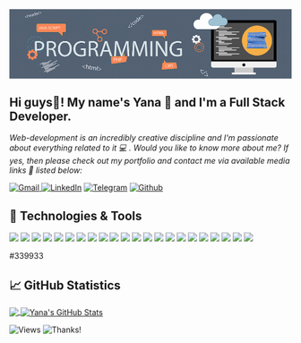 <!-- [![Header](https://github.com/Yana-Filippova/Yana-Filippova/blob/main/readme_header.png.png"Header")]  -->
<!-- <img align="center" alt="" src="https://github.com/Yana-Filippova/Yana-Filippova/blob/main/7.png" width="1000px" height="280px" /> -->
<img align="center" alt="header" src="https://github.com/Yana-Filippova/Yana-Filippova/blob/main/header.jpg" />

## Hi guys👋! My name's Yana 👧 and I'm a Full Stack Developer.                
<i>Web-development is an incredibly creative discipline and I'm passionate about everything related to it 💻 .
Would you like to know more about me? If yes, then please check out my portfolio and contact me via available media links 🚩 listed below:</i> 

<a href="mailto:yanafilippova20@gmail.com" rel="noopener noreferrer" target="_blank"><img alt="Gmail" src="https://img.shields.io/badge/Gmail-D14836?&logo=gmail&logoColor=white" /> </a><a href="https://www.linkedin.com/in/.../" rel="noopener noreferrer" target="_blank"><img alt="LinkedIn" src="https://img.shields.io/badge/linkedin-0077B5?&logo=linkedin&logoColor=white" /></a> <a href="https://t.me/IanaFilippova" rel="noopener noreferrer" target="_blank"><img alt="Telegram" src="https://img.shields.io/badge/Telegram-0088CC?logo=telegram&logoColor=white" /></a> <a href="https://github.com/Yana-Filippova" rel="noopener noreferrer" target="_blank"><img alt="Github" src="https://img.shields.io/badge/GitHub-333?logo=github&logoColor=white" /></a>  

  
## 🔧 Technologies & Tools
<!-- to be added later
![](https://img.shields.io/badge/Code-TypeScript-informational?style=flat&logo=TypeScript&logoColor=white&color=fe5a1d) ![](https://img.shields.io/badge/Code-MongoDB-informational?style=flat&logo=MongoDB&logoColor=white&color=fe5a1d)
![](https://img.shields.io/badge/Code-MySQL-informational?style=flat&logo=MySQL&logoColor=white&color=fe5a1d) -->

![](https://img.shields.io/badge/Code-HTML5-informational?style=flat&logo=HTML5&logoColor=white&color=fe5a1d) ![](https://img.shields.io/badge/Style-CSS3-informational?style=flat&logo=CSS3&logoColor=white&color=fe5a1d) ![](https://img.shields.io/badge/Style-Sass-informational?style=flat&logo=Sass&logoColor=white&color=fe5a1d) ![](https://img.shields.io/badge/Code-JavaScript-informational?style=flat&logo=JavaScript&logoColor=white&color=fe5a1d) ![](https://img.shields.io/badge/Code-React-informational?style=flat&logo=react&logoColor=white&color=fe5a1d) ![](https://img.shields.io/badge/Code-Redux-informational?style=flat&logo=Redux&logoColor=white&color=fe5a1d) ![](https://img.shields.io/badge/Code-Node.js-informational?style=flat&logo=Node.js&logoColor=white&color=fe5a1d) ![](https://img.shields.io/badge/Tools-Webpack-informational?style=flat&logo=Webpack&logoColor=white&color=fe5a1d) ![](https://img.shields.io/badge/Tools-Netlify-informational?style=flat&logo=netlify&logoColor=white&color=fe5a1d) ![](https://img.shields.io/badge/Tools-Gitbash-informational?style=flat&logo=GitBash&logoColor=white&color=fe5a1d) ![](https://img.shields.io/badge/Tools-Babel-informational?style=flat&logo=Babel&logoColor=white&color=fe5a1d)  ![](https://img.shields.io/badge/Tools-Jira-informational?style=flat&logo=JiraSoftware&logoColor=white&color=fe5a1d) ![](https://img.shields.io/badge/Tools-GitHub-informational?style=flat&logo=GitHub&logoColor=white&color=fe5a1d) ![](https://img.shields.io/badge/Tools-Material%20UI-informational?style=flat&logo=Material%20UI&logoColor=white&color=fe5a1d)  ![](https://img.shields.io/badge/Tools-Figma-informational?style=flat&logo=Figma&logoColor=white&color=fe5a1d) ![](https://img.shields.io/badge/Tools-NPM-informational?style=flat&logo=npm&logoColor=white&color=fe5a1d)  ![](https://img.shields.io/badge/Tools-VSC-informational?style=flat&logo=Visual%20Studio%20Code&logoColor=white&color=fe5a1d) ![](https://img.shields.io/badge/Tools-Postman-informational?style=flat&logo=Postman&logoColor=white&color=fe5a1d) ![](https://img.shields.io/badge/Tools-Git-informational?style=flat&logo=Git&logoColor=white&color=fe5a1d) ![](https://img.shields.io/badge/Tools-Parcel-informational?style=flat&logo=Parcel&logoColor=white&color=fe5a1d) ![](https://img.shields.io/badge/Tools-Handlebars-informational?style=flat&logo=Handlebars.js&logoColor=white&color=fe5a1d) 
![](https://img.shields.io/badge/Tools-AJAX-informational?style=flat&logo=AJAX&logoColor=white&color=fe5a1d)



#339933
## &#x1f4c8; GitHub Statistics

<p><a href="https://github.com/Yana-Filippova/Yana-Filippova">
  <img align="center" src="https://github-readme-stats.vercel.app/api/top-langs/?username=Yana-Filippova&title_color=ffffff&show_icons=true&&line_height=20&text_color=c9cacc&icon_color=fe5a1d&bg_color=36454f&langs_count=3" />
</a>
  
  <a href="https://github.com/Yana-Filippova/Yana-Filippova">
  <img align="center" src="https://github-readme-stats.vercel.app/api?username=Yana-Filippova&show_icons=true&line_height=27&count_private=true&title_color=ffffff&text_color=c9cacc&icon_color=fe5a1d&bg_color=36454f" alt="Yana's GitHub Stats" />
</a></p>


<!-- ## &#127937; Profile Visits  -->
![Views](https://komarev.com/ghpvc/?username=Yana-Filippova&color=fe5a1d) ![Thanks!](https://img.shields.io/badge/Thanks%20for%20visiting-!-1EAEDB.svg?color=fe5a1d)
       
